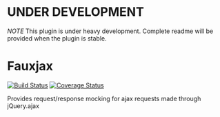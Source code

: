 # UNDER DEVELOPMENT
*NOTE* This plugin is under heavy development. Complete readme will be provided when the plugin is stable.

# Fauxjax

[![Build Status](https://secure.travis-ci.org/JarrodCTaylor/fauxjax.png)](http://travis-ci.org/JarrodCTaylor/fauxjax) [![Coverage Status](https://coveralls.io/repos/JarrodCTaylor/fauxjax/badge.png)](https://coveralls.io/r/JarrodCTaylor/fauxjax) 

Provides request/response mocking for ajax requests made through jQuery.ajax

